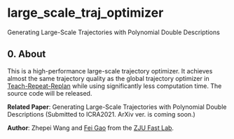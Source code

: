# large_scale_traj_optimizer
Generating Large-Scale Trajectories with Polynomial Double Descriptions

## 0. About
This is a high-performance large-scale trajectory optimizer. It achieves almost the same trajectory quality as the global trajectory optimizer in [Teach-Repeat-Replan](https://github.com/HKUST-Aerial-Robotics/Teach-Repeat-Replan) while using significantly less computation time. The source code will be released.

__Related Paper__: Generating Large-Scale Trajectories with Polynomial Double Descriptions 
                    (Submitted to ICRA2021. ArXiv ver. is coming soon.)

__Author__: Zhepei Wang and [Fei Gao](https://ustfei.com/) from the [ZJU Fast Lab](http://www.kivact.com/).
